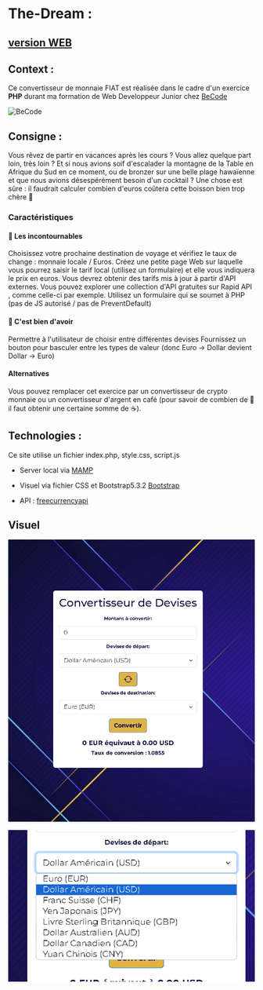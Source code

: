 # The-Dream :

## [version WEB]( http://cebe0210-currency-converter.infinityfreeapp.com/?i=1)

## Context :
Ce convertisseur de monnaie FIAT est réalisée dans le cadre d'un exercice **PHP** durant ma formation de Web Developpeur Junior chez [BeCode](https://becode.org/all-trainings/pedagogical-framework-junior-developer/ "site BeCode")

![BeCode](https://res.cloudinary.com/studentbe/image/upload/f_auto,fl_progressive,q_auto:good,w_800/company_logos_179664_1520259212)

## Consigne :

Vous rêvez de partir en vacances après les cours ? Vous allez quelque part loin, très loin ? Et si nous avions soif d'escalader la montagne de la Table en Afrique du Sud en ce moment, ou de bronzer sur une belle plage hawaïenne et que nous avions désespérément besoin d'un cocktail ? Une chose est sûre : il faudrait calculer combien d'euros coûtera cette boisson bien trop chère 💸

### Caractéristiques

#### 🌱 Les incontournables

Choisissez votre prochaine destination de voyage et vérifiez le taux de change : monnaie locale / Euros.
Créez une petite page Web sur laquelle vous pourrez saisir le tarif local (utilisez un formulaire) et elle vous indiquera le prix en euros. Vous devrez obtenir des tarifs mis à jour à partir d'API externes. Vous pouvez explorer une collection d'API gratuites sur Rapid API , comme celle-ci par exemple.
Utilisez un formulaire qui se soumet à PHP (pas de JS autorisé / pas de PreventDefault)

#### 🌼 C'est bien d'avoir

Permettre à l'utilisateur de choisir entre différentes devises
Fournissez un bouton pour basculer entre les types de valeur (donc Euro -> Dollar devient Dollar -> Euro)

#### Alternatives

Vous pouvez remplacer cet exercice par un convertisseur de crypto monnaie ou un convertisseur d'argent en café (pour savoir de combien de 💸 il faut obtenir une certaine somme de ☕).

## Technologies :

Ce site utilise un fichier index.php, style.css, script.js

- Server local via [MAMP](https://www.mamp.info/ "site-mamp")

- Visuel via fichier CSS et Bootstrap5.3.2 [Bootstrap](https://getbootstrap.com/ "Bootstrap")

- API : [freecurrencyapi](https://api.freecurrencyapi.com)

## Visuel
![currency-converter](img/printscreen.png "rendu")

![print-currency](img/printscreencurrency.png "currency")